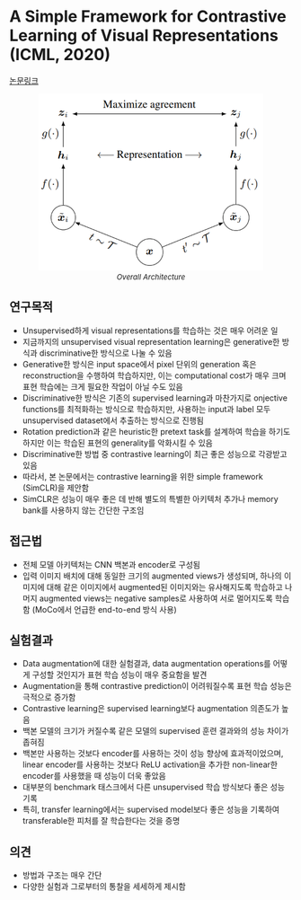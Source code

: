 # A Simple Framework for Contrastive Learning of Visual Representations (ICML, 2020)

[논문링크](http://proceedings.mlr.press/v119/chen20j.html)

<p align="center">
    <img width="400" alt='fig1' src="./img/05_05_01.png?raw=true"></br>
    <em><font size=2>Overall Architecture</font></em>
</p>

## 연구목적
- Unsupervised하게 visual representations를 학습하는 것은 매우 어려운 일
- 지금까지의 unsupervised visual representation learning은 generative한 방식과 discriminative한 방식으로 나눌 수 있음
- Generative한 방식은 input space에서 pixel 단위의 generation 혹은 reconstruction을 수행하여 학습하지만, 이는 computational cost가 매우 크며 표현 학습에는 크게 필요한 작업이 아닐 수도 있음
- Discriminative한 방식은 기존의 supervised learning과 마찬가지로 onjective functions를 최적화하는 방식으로 학습하지만, 사용하는 input과 label 모두 unsupervised dataset에서 추출하는 방식으로 진행됨
- Rotation prediction과 같은 heuristic한 pretext task를 설계하여 학습을 하기도 하지만 이는 학습된 표현의 generality를 악화시킬 수 있음
- Discriminative한 방법 중 contrastive learning이 최근 좋은 성능으로 각광받고 있음
- 따라서, 본 논문에서는 contrastive learning을 위한 simple framework (SimCLR)을 제안함
- SimCLR은 성능이 매우 좋은 데 반해 별도의 특별한 아키텍처 추가나 memory bank를 사용하지 않는 간단한 구조임

## 접근법
- 전체 모델 아키텍처는 CNN 백본과 encoder로 구성됨
- 입력 이미지 배치에 대해 동일한 크기의 augmented views가 생성되며, 하나의 이미지에 대해 같은 이미지에서 augmented된 이미지와는 유사해지도록 학습하고 나머지 augmented views는 negative samples로 사용하여 서로 멀어지도록 학습함 (MoCo에서 언급한 end-to-end 방식 사용)

## 실험결과
- Data augmentation에 대한 실험결과, data augmentation operations를 어떻게 구성할 것인지가 표현 학습 성능이 매우 중요함을 발견
- Augmentation을 통해 contrastive prediction이 어려워질수록 표현 학습 성능은 극적으로 증가함
- Contrastive learning은 supervised learning보다 augmentation 의존도가 높음
- 백본 모델의 크기가 커질수록 같은 모델의 supervised 훈련 결과와의 성능 차이가 좁혀짐
- 백본만 사용하는 것보다 encoder를 사용하는 것이 성능 향상에 효과적이었으며, linear encoder를 사용하는 것보다 ReLU activation을 추가한 non-linear한 encoder를 사용했을 때 성능이 더욱 좋았음
- 대부분의 benchmark 태스크에서 다른 unsupervised 학습 방식보다 좋은 성능 기록
- 특히, transfer learning에서는 supervised model보다 좋은 성능을 기록하여 transferable한 피처를 잘 학습한다는 것을 증명

## 의견
- 방법과 구조는 매우 간단
- 다양한 실험과 그로부터의 통찰을 세세하게 제시함